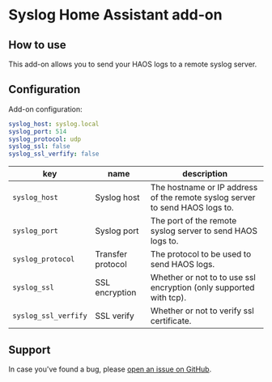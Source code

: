 # Syslog Home Assistant add-on

## How to use

This add-on allows you to send your HAOS logs to a remote syslog server.

## Configuration

Add-on configuration:

```yaml
syslog_host: syslog.local
syslog_port: 514
syslog_protocol: udp
syslog_ssl: false
syslog_ssl_verfify: false
```

| key | name | description |
| --- | ---- | ----------- |
| `syslog_host` | Syslog host | The hostname or IP address of the remote syslog server to send HAOS logs to. |
| `syslog_port` | Syslog port | The port of the remote syslog server to send HAOS logs to. |
| `syslog_protocol` | Transfer protocol | The protocol to be used to send HAOS logs. |
| `syslog_ssl` | SSL encryption | Whether or not to to use ssl encryption (only supported with tcp). |
| `syslog_ssl_verfify` | SSL verify | Whether or not to verify ssl certificate. |

## Support

In case you've found a bug, please [open an issue on GitHub][issue].

[issue]: https://github.com/briangunderson/ha-addon-syslog/issues
